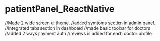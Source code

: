 # patientPanel_ReactNative
//Made 2 wide screen ui theme.
//added symtoms section in admin panel.
//integrated tabs section in dashboard
//made basic toolbar for doctors
//added 2 ways payment auth
//reviews is added for each doctor profile
